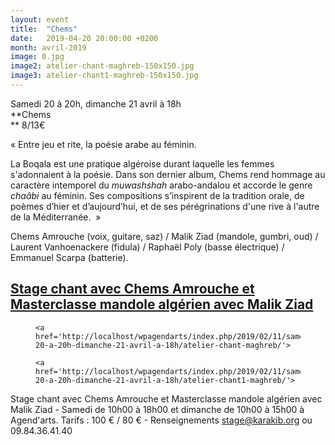 ```yaml
---
layout: event
title:  "Chems"
date:   2019-04-20 20:00:00 +0200
month: avril-2019
image: 0.jpg
image2: atelier-chant-maghreb-150x150.jpg
image3: atelier-chant1-maghreb-150x150.jpg
---
```




Samedi 20 à 20h, dimanche 21 avril à 18h  
**Chems  
** 8/13€





« Entre jeu et rite, la poésie arabe au féminin.

La Boqala est une pratique algéroise durant laquelle les femmes s'adonnaient à la poésie. Dans son dernier album, Chems rend hommage au caractère intemporel du _muwashshah_ arabo-andalou et accorde le genre _chaâbi_ au féminin. Ses compositions s’inspirent de la tradition orale, de poèmes d’hier et d’aujourd’hui, et de ses pérégrinations d'une rive à l'autre de la Méditerranée.  »

Chems Amrouche (voix, guitare, saz) / Malik Ziad (mandole, gumbri, oud) / Laurent Vanhoenackere (fidula) / Raphaël Poly (basse électrique) / Emmanuel Scarpa (batterie).





## [Stage chant avec Chems Amrouche et Masterclasse mandole algérien avec Malik Ziad](https://agendarts.wordpress.com/2019/02/11/samedi-20-de-10h-a-18h-et-dimanche-21-avril-de-10h-a-15h-stage-chant-avec-chems-amrouche-et-masterclasse-mandole-algerien-avec-malik-ziad/)

<div id='gallery-5' class='gallery galleryid-6040 gallery-columns-3 gallery-size-thumbnail'>
  <figure class='gallery-item'> 
  
  <div class='gallery-icon landscape'>

    <a href='http://localhost/wpagendarts/index.php/2019/02/11/samedi-20-a-20h-dimanche-21-avril-a-18h/atelier-chant-maghreb/'>
</a>  </div></figure><figure class='gallery-item'> 
  
  <div class='gallery-icon landscape'>

    <a href='http://localhost/wpagendarts/index.php/2019/02/11/samedi-20-a-20h-dimanche-21-avril-a-18h/atelier-chant1-maghreb/'>
</a>  </div></figure>
</div>

Stage chant avec Chems Amrouche et Masterclasse mandole algérien avec Malik Ziad - Samedi de 10h00 à 18h00 et dimanche de 10h00 à 15h00 à Agend'arts. Tarifs : 100 € / 80 € - Renseignements stage@karakib.org ou 09.84.36.41.40



